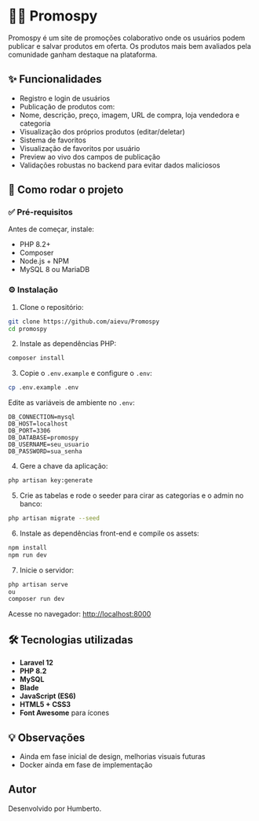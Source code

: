 # 🕵️‍♂️ Promospy

Promospy é um site de promoções colaborativo onde os usuários podem publicar e salvar produtos em oferta. Os produtos mais bem avaliados pela comunidade ganham destaque na plataforma.

## ✨ Funcionalidades

- Registro e login de usuários
- Publicação de produtos com:
- Nome, descrição, preço, imagem, URL de compra, loja vendedora e categoria
- Visualização dos próprios produtos (editar/deletar)
- Sistema de favoritos
- Visualização de favoritos por usuário
- Preview ao vivo dos campos de publicação
- Validações robustas no backend para evitar dados maliciosos

## 🚀 Como rodar o projeto

### ✅ Pré-requisitos

Antes de começar, instale:

- PHP 8.2+
- Composer
- Node.js + NPM
- MySQL 8 ou MariaDB

### ⚙️ Instalação

1. Clone o repositório:

```bash
git clone https://github.com/aievu/Promospy
cd promospy
```

2. Instale as dependências PHP:

```bash
composer install
```

3. Copie o `.env.example` e configure o `.env`:

```bash
cp .env.example .env
```

Edite as variáveis de ambiente no `.env`:

```dotenv
DB_CONNECTION=mysql
DB_HOST=localhost
DB_PORT=3306
DB_DATABASE=promospy
DB_USERNAME=seu_usuario
DB_PASSWORD=sua_senha
```

4. Gere a chave da aplicação:

```bash
php artisan key:generate
```

5. Crie as tabelas e rode o seeder para cirar as categorias e o admin no banco:

```bash
php artisan migrate --seed
```

6. Instale as dependências front-end e compile os assets:

```bash
npm install
npm run dev
```

7. Inicie o servidor:

```bash
php artisan serve
ou
composer run dev
```

Acesse no navegador: [http://localhost:8000](http://127.0.0.1:8000)

## 🛠️ Tecnologias utilizadas

- **Laravel 12**
- **PHP 8.2**
- **MySQL**
- **Blade**
- **JavaScript (ES6)**
- **HTML5 + CSS3**
- **Font Awesome** para ícones

## 💡 Observações

- Ainda em fase inicial de design, melhorias visuais futuras
- Docker ainda em fase de implementação

## Autor

Desenvolvido por Humberto.
